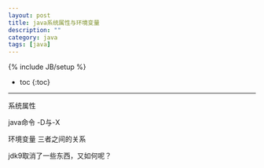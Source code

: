 ```yaml
---
layout: post
title: java系统属性与环境变量
description: ""
category: java
tags: [java]
---
```

{% include JB/setup %}

* toc
{:toc}

<hr />

系统属性

java命令 -D与-X

环境变量 三者之间的关系

jdk9取消了一些东西，又如何呢？




